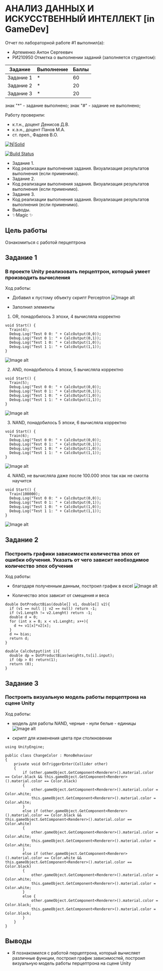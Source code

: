 # АНАЛИЗ ДАННЫХ И ИСКУССТВЕННЫЙ ИНТЕЛЛЕКТ [in GameDev]
Отчет по лабораторной работе #1 выполнил(а):
- Артеменко Антон Сергеевич
- РИ210950
Отметка о выполнении заданий (заполняется студентом):

| Задание | Выполнение | Баллы |
| ------ | ------ | ------ |
| Задание 1 | * | 60 |
| Задание 2 | * | 20 |
| Задание 3 | * | 20 |

знак "*" - задание выполнено; знак "#" - задание не выполнено;

Работу проверили:
- к.т.н., доцент Денисов Д.В.
- к.э.н., доцент Панов М.А.
- ст. преп., Фадеев В.О.

[![N|Solid](https://cldup.com/dTxpPi9lDf.thumb.png)](https://nodesource.com/products/nsolid)

[![Build Status](https://travis-ci.org/joemccann/dillinger.svg?branch=master)](https://travis-ci.org/joemccann/dillinger)

- Задание 1.
- Код реализации выполнения задания. Визуализация результатов выполнения (если применимо).
- Задание 2.
- Код реализации выполнения задания. Визуализация результатов выполнения (если применимо).
- Задание 3.
- Код реализации выполнения задания. Визуализация результатов выполнения (если применимо).
- Выводы.
- ✨Magic ✨

## Цель работы
Ознакомиться с работой перцептрона

## Задание 1
### В проекте Unity реализовать перцептрон, который умеет производить вычисления
Ход работы:

- Добавил к пустому объекту скрипт Perceptron
![Image alt](https://github.com/sdfdfsff/DA-in-GameDev-lab1/blob/lab4/Screenshot_1.png)

- Заполнил элементы 
1. OR, понадобилось 3 эпохи, 4 вычисляла корректно
```
void Start() {
  Train(4);
  Debug.Log("Test 0 0: " + CalcOutput(0,0));
  Debug.Log("Test 0 1: " + CalcOutput(0,1));
  Debug.Log("Test 1 0: " + CalcOutput(1,0));
  Debug.Log("Test 1 1: " + CalcOutput(1,1));
}
```
![Image alt](https://github.com/sdfdfsff/DA-in-GameDev-lab1/blob/lab4/Screenshot_2.png)

2. AND, понадобилось 4 эпохи, 5 вычисляла корректно
```
void Start() {
  Train(5);
  Debug.Log("Test 0 0: " + CalcOutput(0,0));
  Debug.Log("Test 0 1: " + CalcOutput(0,1));
  Debug.Log("Test 1 0: " + CalcOutput(1,0));
  Debug.Log("Test 1 1: " + CalcOutput(1,1));
}
```
![Image alt](https://github.com/sdfdfsff/DA-in-GameDev-lab1/blob/lab4/Screenshot_3.png)

3. NAND, понадобилось 5 эпохи, 6 вычисляла корректно
```
void Start() {
  Train(6);
  Debug.Log("Test 0 0: " + CalcOutput(0,0));
  Debug.Log("Test 0 1: " + CalcOutput(0,1));
  Debug.Log("Test 1 0: " + CalcOutput(1,0));
  Debug.Log("Test 1 1: " + CalcOutput(1,1));
}
```
![Image alt](https://github.com/sdfdfsff/DA-in-GameDev-lab1/blob/lab4/Screenshot_4.png)

4. NAND, не вычисляла даже после 100.000 эпох так как не смогла научится
```
void Start() {
  Train(100000);
  Debug.Log("Test 0 0: " + CalcOutput(0,0));
  Debug.Log("Test 0 1: " + CalcOutput(0,1));
  Debug.Log("Test 1 0: " + CalcOutput(1,0));
  Debug.Log("Test 1 1: " + CalcOutput(1,1));
}
```
![Image alt](https://github.com/sdfdfsff/DA-in-GameDev-lab1/blob/lab4/Screenshot_5.png)

## Задание 2
### Построить графики зависимости количества эпох от ошибки обучения. Указать от чего зависит необходимое количество эпох обучения
Ход работы:
- благодаря полученным данным, построил график в excel
![Image alt](https://github.com/sdfdfsff/DA-in-GameDev-lab1/blob/lab4/Screenshot_6.png)

- Количество эпох зависит от смещения и веса
```
double DotProductBias(double[] v1, double[] v2){
  if (v1 == null || v2 == null) return -1;
  if (v1.Length != v2.Lenght) return -1;
  double d = 0;
  for (int x = 0; x < v1.Lenght; x++){
    d += v1[x]*v2[x];
  }
  d += bias;
  return d;
}

double CalcOutpyt(int i){
  double dp = DotProductBias(weights,ts[i].input);
  if (dp > 0) return(1);
  return (0);
}
```
## Задание 3
### Построить визуальную модель работы перцептрона на сцене Unity
Ход работы:
- модель для работы NAND, 
черные - нули
белые - единицы
![Image alt](https://github.com/sdfdfsff/DA-in-GameDev-lab1/blob/lab4/Screenshot_7.png)

- скрипт для изменения цвета при столкновении
```
using UnityEngine;

public class ChangeColor : MonoBehaviour
{
    private void OnTriggerEnter(Collider other)
    {
        if (other.gameObject.GetComponent<Renderer>().material.color == Color.black && this.gameObject.GetComponent<Renderer>().material.color == Color.black)
        {
            other.gameObject.GetComponent<Renderer>().material.color = Color.white;
            this.gameObject.GetComponent<Renderer>().material.color = Color.white;
        }
        else if (other.gameObject.GetComponent<Renderer>().material.color == Color.black && this.gameObject.GetComponent<Renderer>().material.color == Color.white)
        {
            other.gameObject.GetComponent<Renderer>().material.color = Color.white;
            this.gameObject.GetComponent<Renderer>().material.color = Color.white;
        }
        else if (other.gameObject.GetComponent<Renderer>().material.color == Color.white && this.gameObject.GetComponent<Renderer>().material.color == Color.black)
        {
            other.gameObject.GetComponent<Renderer>().material.color = Color.white;
            this.gameObject.GetComponent<Renderer>().material.color = Color.white;
        }
        else {
            other.gameObject.GetComponent<Renderer>().material.color = Color.black;
            this.gameObject.GetComponent<Renderer>().material.color = Color.black;
        }
    }
}
```
## Выводы

- Я познакомился с работой перцептрона, который вычисляет различные функции, построил график зависимостей, построил визуальную модель работы перцептрона на сцене Unity
